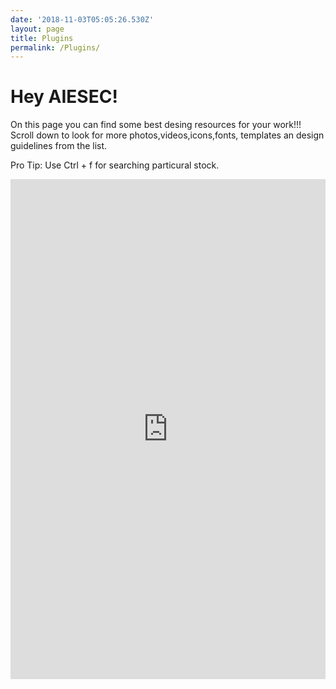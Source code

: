 ```yaml
---
date: '2018-11-03T05:05:26.530Z'
layout: page
title: Plugins
permalink: /Plugins/
---
```


<script src="https://cdnjs.cloudflare.com/ajax/libs/jquery/3.1.0/jquery.min.js"></script>
<script src="https://cdnjs.cloudflare.com/ajax/libs/jquery-sheetrock/1.1.4/dist/sheetrock.min.js"></script>

<h1>Hey AIESEC!</h1>
On this page you can find some best desing resources for your work!!!
Scroll down to look for more photos,videos,icons,fonts, templates an design guidelines from the list.
<p>Pro Tip: Use Ctrl + f for searching particural stock.</p>

<iframe src="https://docs.google.com/spreadsheets/d/e/2PACX-1vStp_zF9I2VkxV6UmnMLYMcq8fxk0vPvh06AIDGQpU9A267Zt_WC-Ee_FTpzJGjzwYcIKXacJLBmuZL/pubhtml?gid=1197189565&amp;single=true&amp;widget=true&amp;headers=false"  style="width:100%; height: 800px; border: none"></iframe>

<script>
var mySpreadsheet = 'https://docs.google.com/spreadsheets/d/1qT1LyvoAcb0HTsi2rHBltBVpUBumAUzT__rhMvrz5Rk/edit#gid=0';

$('#switch-hitters').sheetrock({
  url: mySpreadsheet,
  query: "select A,B,C,D,E,L where E = 'Both' order by L desc",
  fetchSize: 10
});
</script>

<table id="switch-hitters" class="table table-condensed table-striped"></table>

